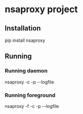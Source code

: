 # nsaproxy project

## Installation

pip install nsaproxy

## Running

### Running daemon

nsaproxy -c <conffile> -p <pidfile> --logfile <logfile>

### Running foreground

nsaproxy -f -c <conffile> -p <pidfile> --logfile <logfile>
